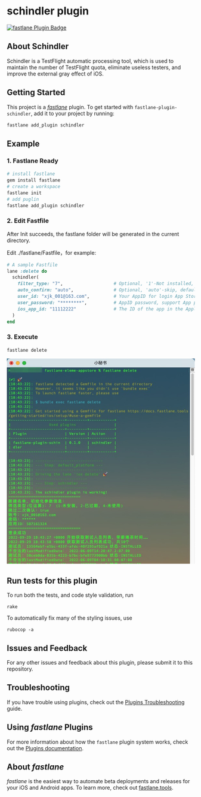 # schindler plugin

[![fastlane Plugin Badge](https://rawcdn.githack.com/fastlane/fastlane/master/fastlane/assets/plugin-badge.svg)](https://rubygems.org/gems/fastlane-plugin-schindler)


## About Schindler

Schindler is a TestFlight automatic processing tool, which is used to maintain the number of TestFlight quota, eliminate useless testers, and improve the external gray effect of iOS.

## Getting Started

This project is a [_fastlane_](https://github.com/fastlane/fastlane) plugin. To get started with `fastlane-plugin-schindler`, add it to your project by running:

```bash
fastlane add_plugin schindler
```

## Example
### 1. Fastlane Ready
```bash
# install fastlane
gem install fastlane
# create a workspace
fastlane init
# add puglin
fastlane add_plugin schindler
```

### 2. Edit Fastfile
After Init succeeds, the fastlane folder will be generated in the current directory. 

Edit ./fastlane/Fastfile，for example: 
```ruby
# A sample Fastfile
lane :delete do
  schindler(
    filter_type: "7",                   # Optional, '1'-Not installed, '2'-Expired, '4'-Unused, '7'-All(1 | 2 | 4), default 7
    auto_confirm: "auto",               # Optional, 'auto'-skip, default no. Skip the second confirmation, or wait for user confirmation before deleting after scanning
    user_id: "xjk_001@163.com",         # Your AppID for login App Store Connect
    user_password: "********",          # AppID password, support App private password
    ios_app_id: "11112222"              # The ID of the app in the Apple Store
  )
end

```

### 3. Execute
```bash
fastlane delete
```
![result](https://github.com/Xjkstar/fastlane-plugin-schindler/blob/master/Assert/demo1.jpg)

## Run tests for this plugin

To run both the tests, and code style validation, run

```
rake
```

To automatically fix many of the styling issues, use
```
rubocop -a
```

## Issues and Feedback

For any other issues and feedback about this plugin, please submit it to this repository.

## Troubleshooting

If you have trouble using plugins, check out the [Plugins Troubleshooting](https://docs.fastlane.tools/plugins/plugins-troubleshooting/) guide.

## Using _fastlane_ Plugins

For more information about how the `fastlane` plugin system works, check out the [Plugins documentation](https://docs.fastlane.tools/plugins/create-plugin/).

## About _fastlane_

_fastlane_ is the easiest way to automate beta deployments and releases for your iOS and Android apps. To learn more, check out [fastlane.tools](https://fastlane.tools).
